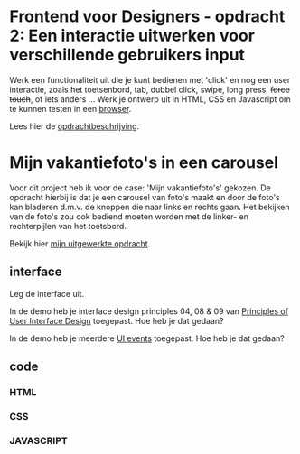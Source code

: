 # Frontend voor Designers - opdracht 2: Een interactie uitwerken voor verschillende gebruikers input

Werk een functionaliteit uit die je kunt bedienen met 'click' en nog een user interactie, zoals het toetsenbord, tab, dubbel click, swipe, long press, <del>force touch</del>, of iets anders ... Werk je ontwerp uit in HTML, CSS en Javascript om te kunnen testen in een [browser](https://en.m.wikipedia.org/wiki/List_of_web_browsers).

Lees hier de [opdrachtbeschrijving](./opdrachtbeschrijving.md).


# Mijn vakantiefoto's in een carousel
Voor dit project heb ik voor de case: 'Mijn vakantiefoto's' gekozen. De opdracht hierbij is dat je een carousel van foto's maakt en door de foto's kan bladeren d.m.v. de knoppen die naar links en rechts gaan. Het bekijken van de foto's zou ook bediend moeten worden met de linker- en rechterpijlen van het toetsbord.

Bekijk hier [mijn uitgewerkte opdracht](https://mggchn.github.io/frontend_for_designers1920/assignments_lessons/opdracht2/).

## interface
Leg de interface uit.

In de demo heb je interface design principles 04, 08 & 09 van [Principles of User Interface Design](http://bokardo.com/principles-of-user-interface-design/) toegepast. Hoe heb je dat gedaan?

In de demo heb je meerdere [UI events](https://developer.mozilla.org/en-US/docs/Web/API/UIEvent) toegepast. Hoe heb je dat gedaan?

## code
### HTML

### CSS

### JAVASCRIPT
